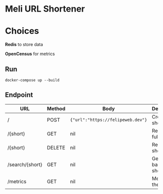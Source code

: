 # Meli URL Shortener

# Choices

**Redis** to store data

**OpenCensus** for metrics

## Run

```
docker-compose up --build
```

## Endpoint

| URL | Method | Body | Desctiption |
|-----|--------|------|-------------|
|/|POST|`{"url":"https://felipeweb.dev"}`|Create short URL|
|/{short}|GET|nil|Redirect to full URL|
|/{short}|DELETE|nil|Remove short URL|
|/search/{short}|GET|nil|Get full URL based on short|
|/metrics|GET|nil|Metrics of the service|